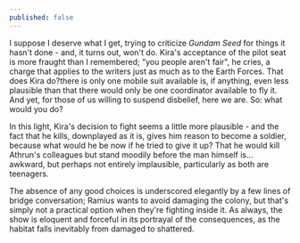 ```yaml
---
published: false
---
```


I suppose I deserve what I get, trying to criticize *Gundam Seed* for things it hasn't done - and, it turns out, won't do. Kira's acceptance of the pilot seat is more fraught than I remembered; "you people aren't fair", he cries, a charge that applies to the writers just as much as to the Earth Forces. That does Kira do?there is only one mobile suit available is, if anything, even less plausible than that there would only be one coordinator available to fly it. And yet, for those of us willing to suspend disbelief, here we are. So: what would you do?

In this light, Kira's decision to fight seems a little more plausible - and the fact that he kills, downplayed as it is, gives him reason to become a soldier, because what would he be now if he tried to give it up? That he would kill Athrun's colleagues but stand moodily before the man himself is... awkward, but perhaps not entirely implausible, particularly as both are teenagers.

The absence of any good choices is underscored elegantly by a few lines of bridge conversation; Ramius wants to avoid damaging the colony, but that's simply not a practical option when they're fighting inside it. As always, the show is eloquent and forceful in its portrayal of the consequences, as the habitat falls inevitably from damaged to shattered. 
